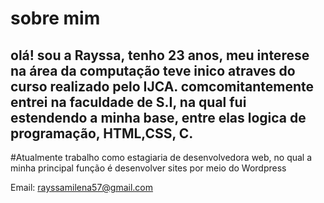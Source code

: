 # sobre mim

## olá! sou a Rayssa, tenho 23 anos, meu interese na área da computação teve inico atraves do curso realizado pelo IJCA. comcomitantemente entrei na faculdade de S.I, na qual fui estendendo a minha base, entre elas logica de programação, HTML,CSS, C.
#Atualmente trabalho como estagiaria de desenvolvedora web, no qual a minha principal função é desenvolver sites por meio do Wordpress

Email: rayssamilena57@gmail.com
